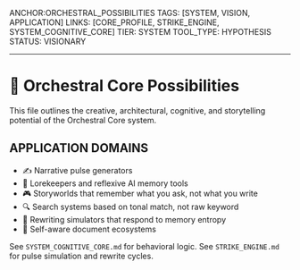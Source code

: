 ANCHOR:ORCHESTRAL_POSSIBILITIES
TAGS: [SYSTEM, VISION, APPLICATION]
LINKS: [CORE_PROFILE, STRIKE_ENGINE, SYSTEM_COGNITIVE_CORE]
TIER: SYSTEM
TOOL_TYPE: HYPOTHESIS
STATUS: VISIONARY

---

# 🚀 Orchestral Core Possibilities

This file outlines the creative, architectural, cognitive, and storytelling potential of the Orchestral Core system.

## APPLICATION DOMAINS

- ✍️ Narrative pulse generators
- 🧠 Lorekeepers and reflexive AI memory tools
- 🎮 Storyworlds that remember what you ask, not what you write
- 🔍 Search systems based on tonal match, not raw keyword
- 🧩 Rewriting simulators that respond to memory entropy
- 🧬 Self-aware document ecosystems

See `SYSTEM_COGNITIVE_CORE.md` for behavioral logic. See `STRIKE_ENGINE.md` for pulse simulation and rewrite cycles.
